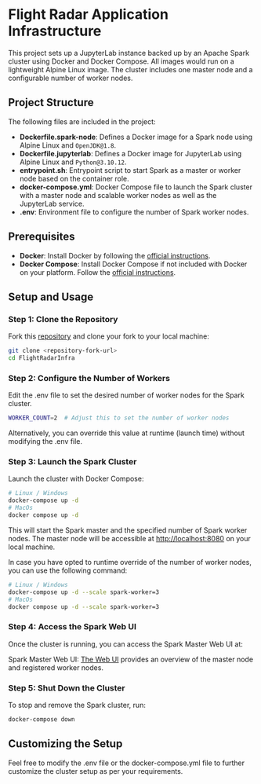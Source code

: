 # Flight Radar Application Infrastructure

This project sets up a JupyterLab instance backed up by an Apache Spark cluster using Docker and Docker Compose. All images would run on a lightweight Alpine Linux image. The cluster includes one master node and a configurable number of worker nodes.

## Project Structure

The following files are included in the project:

- **Dockerfile.spark-node**: Defines a Docker image for a Spark node using Alpine Linux and `OpenJDK@1.8`.
- **Dockerfile.jupyterlab**: Defines a Docker image for JupyterLab using Alpine Linux and `Python@3.10.12`.
- **entrypoint.sh**: Entrypoint script to start Spark as a master or worker node based on the container role.
- **docker-compose.yml**: Docker Compose file to launch the Spark cluster with a master node and scalable worker nodes as well as the JupyterLab service.
- **.env**: Environment file to configure the number of Spark worker nodes.

## Prerequisites

- **Docker**: Install Docker by following the [official instructions](https://docs.docker.com/get-docker/).
- **Docker Compose**: Install Docker Compose if not included with Docker on your platform. Follow the [official instructions](https://docs.docker.com/compose/install/).

## Setup and Usage

### Step 1: Clone the Repository

Fork this [repository](https://github.com/Rd-Massou/FlightRadarInfra.git) and clone your fork to your local machine:

```bash
git clone <repository-fork-url>
cd FlightRadarInfra
```

### Step 2: Configure the Number of Workers
Edit the .env file to set the desired number of worker nodes for the Spark cluster.

```bash
WORKER_COUNT=2  # Adjust this to set the number of worker nodes
```
Alternatively, you can override this value at runtime (launch time) without modifying the .env file.

### Step 3: Launch the Spark Cluster
Launch the cluster with Docker Compose:
```bash
# Linux / Windows
docker-compose up -d
# MacOs
docker compose up -d
```
This will start the Spark master and the specified number of Spark worker nodes. The master node will be accessible at [http://localhost:8080](http://localhost:8080) on your local machine.

In case you have opted to runtime override of the number of worker nodes, you can use the following command:
```bash
# Linux / Windows
docker-compose up -d --scale spark-worker=3
# MacOs
docker compose up -d --scale spark-worker=3
```

### Step 4: Access the Spark Web UI
Once the cluster is running, you can access the Spark Master Web UI at:

Spark Master Web UI: [The Web UI](http://localhost:8080) provides an overview of the master node and registered worker nodes.

### Step 5: Shut Down the Cluster
To stop and remove the Spark cluster, run:

```bash
docker-compose down
```
## Customizing the Setup
Feel free to modify the .env file or the docker-compose.yml file to further customize the cluster setup as per your requirements.
